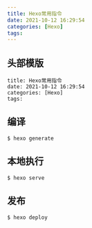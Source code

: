 ```yaml
---
title: Hexo常用指令
date: 2021-10-12 16:29:54
categories: [Hexo]
tags:
---
```

## 头部模版
```
title: Hexo常用指令
date: 2021-10-12 16:29:54
categories: [Hexo]
tags:
```

## 编译
```
$ hexo generate
```

## 本地执行
```
$ hexo serve 
```

## 发布
```
$ hexo deploy
```